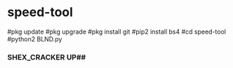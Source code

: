 # speed-tool
#pkg update
#pkg upgrade
#pkg install git
#pip2 install bs4
#cd speed-tool
#python2 BLND.py
### SHEX_CRACKER UP##
